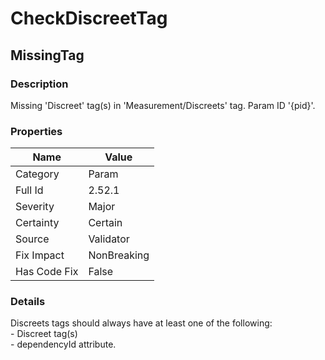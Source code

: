 ﻿---  
uid: Validator_2_52_1  
---

# CheckDiscreetTag

## MissingTag

### Description

Missing 'Discreet' tag(s) in 'Measurement\/Discreets' tag. Param ID '{pid}'.

### Properties

| Name         | Value       |
| ------------ | ----------- |
| Category     | Param       |
| Full Id      | 2.52.1      |
| Severity     | Major       |
| Certainty    | Certain     |
| Source       | Validator   |
| Fix Impact   | NonBreaking |
| Has Code Fix | False       |

### Details

Discreets tags should always have at least one of the following:  
\- Discreet tag(s)  
\- dependencyId attribute.
